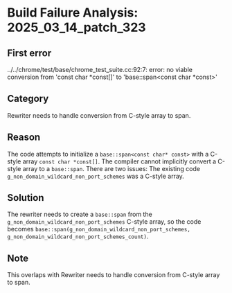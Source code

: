 # Build Failure Analysis: 2025_03_14_patch_323

## First error

../../chrome/test/base/chrome_test_suite.cc:92:7: error: no viable conversion from 'const char *const[]' to 'base::span<const char *const>'

## Category
Rewriter needs to handle conversion from C-style array to span.

## Reason
The code attempts to initialize a `base::span<const char* const>` with a C-style array `const char *const[]`. The compiler cannot implicitly convert a C-style array to a `base::span`. There are two issues: The existing code `g_non_domain_wildcard_non_port_schemes` was a C-style array.

## Solution
The rewriter needs to create a `base::span` from the `g_non_domain_wildcard_non_port_schemes` C-style array, so the code becomes `base::span(g_non_domain_wildcard_non_port_schemes, g_non_domain_wildcard_non_port_schemes_count)`.

## Note
This overlaps with Rewriter needs to handle conversion from C-style array to span.